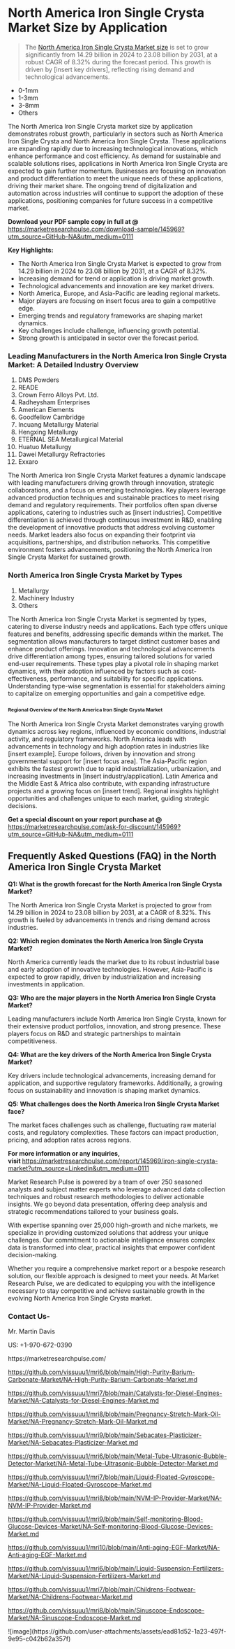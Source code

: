 <h1>North America Iron Single Crysta Market&nbsp;Size by Application</h1><blockquote><p>The <a href="https://marketresearchpulse.com/download-sample/145969?utm_source=GitHub-NA&amp;utm_medium=0111">North America Iron Single Crysta Market size</a> is set to grow significantly from 14.29 billion in 2024 to 23.08 billion by 2031, at a robust CAGR of 8.32% during the forecast period. This growth is driven by [insert key drivers], reflecting rising demand and technological advancements.</p></blockquote><ul><li>0-1mm<li> 1-3mm<li> 3-8mm<li> Others</li></ul><p>The North America Iron Single Crysta market size by application demonstrates robust growth, particularly in sectors such as North America Iron Single Crysta and North America Iron Single Crysta. These applications are expanding rapidly due to increasing technological innovations, which enhance performance and cost efficiency. As demand for sustainable and scalable solutions rises, applications in North America Iron Single Crysta are expected to gain further momentum. Businesses are focusing on innovation and product differentiation to meet the unique needs of these applications, driving their market share. The ongoing trend of digitalization and automation across industries will continue to support the adoption of these applications, positioning companies for future success in a competitive market.</p><p><strong>Download your PDF sample copy in full at @ </strong><a href="https://marketresearchpulse.com/download-sample/145969?utm_source=GitHub-NA&amp;utm_medium=0111">https://marketresearchpulse.com/download-sample/145969?utm_source=GitHub-NA&amp;utm_medium=0111</a></p><p><strong>Key Highlights: </strong></p><ul><li>The North America Iron Single Crysta Market is expected to grow from 14.29 billion in 2024 to 23.08 billion by 2031, at a CAGR of 8.32%.</li><li>Increasing demand for trend or application is driving market growth.</li><li>Technological advancements and innovation are key market drivers.</li><li>North America, Europe, and Asia-Pacific are leading regional markets.</li><li>Major players are focusing on insert focus area to gain a competitive edge.</li><li>Emerging trends and regulatory frameworks are shaping market dynamics.</li><li>Key challenges include challenge, influencing growth potential.</li><li>Strong growth is anticipated in sector over the forecast period.</li></ul><h3>Leading Manufacturers in the North America Iron Single Crysta Market: A Detailed Industry Overview</h3><ol><li>DMS Powders</li><li>READE</li><li>Crown Ferro Alloys Pvt. Ltd.</li><li>Radheysham Enterprises</li><li>American Elements</li><li>Goodfellow Cambridge</li><li>Incuang Metallurgy Material</li><li>Hengxing Metallurgy</li><li>ETERNAL SEA Metallurgical Material</li><li>Huatuo Metallurgy</li><li>Dawei Metallurgy Refractories</li><li>Exxaro</li></ol><div class="flex max-w-full flex-col flex-grow"><div class="min-h-8 text-message flex w-full flex-col items-end gap-2 whitespace-normal break-words [.text-message+&amp;]:mt-5" dir="auto" data-message-author-role="assistant" data-message-id="fd8432e4-4910-450d-b182-61b7bfb0a01f" data-message-model-slug="gpt-4o"><div class="flex w-full flex-col gap-1 empty:hidden first:pt-[3px]"><div class="markdown prose w-full break-words dark:prose-invert light"><p>The North America Iron Single Crysta Market features a dynamic landscape with leading manufacturers driving growth through innovation, strategic collaborations, and a focus on emerging technologies. Key players leverage advanced production techniques and sustainable practices to meet rising demand and regulatory requirements. Their portfolios often span diverse applications, catering to industries such as [insert industries]. Competitive differentiation is achieved through continuous investment in R&amp;D, enabling the development of innovative products that address evolving customer needs. Market leaders also focus on expanding their footprint via acquisitions, partnerships, and distribution networks. This competitive environment fosters advancements, positioning the North America Iron Single Crysta Market for sustained growth.</p></div></div></div></div><h3>North America Iron Single Crysta Market by Types</h3><ol><li>Metallurgy<li> Machinery Industry<li> Others</li></ol><div class="flex max-w-full flex-col flex-grow"><div class="min-h-8 text-message flex w-full flex-col items-end gap-2 whitespace-normal break-words [.text-message+&amp;]:mt-5" dir="auto" data-message-author-role="assistant" data-message-id="084470be-0bb7-4664-bddf-5156b4f41249" data-message-model-slug="gpt-4o-mini"><div class="flex w-full flex-col gap-1 empty:hidden first:pt-[3px]"><div class="markdown prose w-full break-words dark:prose-invert light"><p>The North America Iron Single Crysta Market is segmented by types, catering to diverse industry needs and applications. Each type offers unique features and benefits, addressing specific demands within the market. The segmentation allows manufacturers to target distinct customer bases and enhance product offerings. Innovation and technological advancements drive differentiation among types, ensuring tailored solutions for varied end-user requirements. These types play a pivotal role in shaping market dynamics, with their adoption influenced by factors such as cost-effectiveness, performance, and suitability for specific applications. Understanding type-wise segmentation is essential for stakeholders aiming to capitalize on emerging opportunities and gain a competitive edge.</p></div></div></div></div><h3><span style="font-size: 11px;">Regional Overview of the North America Iron Single Crysta Market</span></h3><div class="flex max-w-full flex-col flex-grow"><div class="min-h-8 text-message flex w-full flex-col items-end gap-2 whitespace-normal break-words [.text-message+&amp;]:mt-5" dir="auto" data-message-author-role="assistant" data-message-id="e9038762-ce64-4e30-91c9-9bd413514231" data-message-model-slug="gpt-4o-mini"><div class="flex w-full flex-col gap-1 empty:hidden first:pt-[3px]"><div class="markdown prose w-full break-words dark:prose-invert light"><p>The North America Iron Single Crysta Market demonstrates varying growth dynamics across key regions, influenced by economic conditions, industrial activity, and regulatory frameworks. North America leads with advancements in technology and high adoption rates in industries like [insert example]. Europe follows, driven by innovation and strong governmental support for [insert focus area]. The Asia-Pacific region exhibits the fastest growth due to rapid industrialization, urbanization, and increasing investments in [insert industry/application]. Latin America and the Middle East &amp; Africa also contribute, with expanding infrastructure projects and a growing focus on [insert trend]. Regional insights highlight opportunities and challenges unique to each market, guiding strategic decisions.</p></div></div></div></div><p><strong>Get a special discount on your report purchase at @ </strong><a href="https://marketresearchpulse.com/ask-for-discount/145969?utm_source=GitHub-NA&amp;utm_medium=0111">https://marketresearchpulse.com/ask-for-discount/145969?utm_source=GitHub-NA&amp;utm_medium=0111</a></p><h2>Frequently Asked Questions (FAQ) in the North America Iron Single Crysta Market</h2><p><strong>Q1: What is the growth forecast for the North America Iron Single Crysta Market?</strong></p><p>The North America Iron Single Crysta Market is projected to grow from 14.29 billion in 2024 to 23.08 billion by 2031, at a CAGR of 8.32%. This growth is fueled by advancements in trends and rising demand across industries.</p><p><strong>Q2: Which region dominates the North America Iron Single Crysta Market?</strong></p><p>North America currently leads the market due to its robust industrial base and early adoption of innovative technologies. However, Asia-Pacific is expected to grow rapidly, driven by industrialization and increasing investments in application.</p><p><strong>Q3: Who are the major players in the North America Iron Single Crysta Market?</strong></p><p>Leading manufacturers include North America Iron Single Crysta, known for their extensive product portfolios, innovation, and strong presence. These players focus on R&amp;D and strategic partnerships to maintain competitiveness.</p><p><strong>Q4: What are the key drivers of the North America Iron Single Crysta Market?</strong></p><p>Key drivers include technological advancements, increasing demand for application, and supportive regulatory frameworks. Additionally, a growing focus on sustainability and innovation is shaping market dynamics.</p><p><strong>Q5: What challenges does the North America Iron Single Crysta Market face?</strong></p><p>The market faces challenges such as challenge, fluctuating raw material costs, and regulatory complexities. These factors can impact production, pricing, and adoption rates across regions.</p><p><strong>For more information or any inquiries, visit&nbsp;</strong><a href="https://marketresearchpulse.com/report/145969/iron-single-crysta-market?utm_source=Linkedin&utm_medium=0111">https://marketresearchpulse.com/report/145969/iron-single-crysta-market?utm_source=Linkedin&utm_medium=0111</a></p><p>Market Research Pulse is powered by a team of over 250 seasoned analysts and subject matter experts who leverage advanced data collection techniques and robust research methodologies to deliver actionable insights. We go beyond data presentation, offering deep analysis and strategic recommendations tailored to your business goals.</p><p>With expertise spanning over 25,000 high-growth and niche markets, we specialize in providing customized solutions that address your unique challenges. Our commitment to actionable intelligence ensures complex data is transformed into clear, practical insights that empower confident decision-making.</p><p>Whether you require a comprehensive market report or a bespoke research solution, our flexible approach is designed to meet your needs. At Market Research Pulse, we are dedicated to equipping you with the intelligence necessary to stay competitive and achieve sustainable growth in the evolving North America Iron Single Crysta market.</p><h3><strong>Contact Us-</strong></h3><p>Mr. Martin Davis</p><p>US: +1-970-672-0390</p><p>https://marketresearchpulse.com/</p><p><a href="https://github.com/vissuuu1/mri6/blob/main/High-Purity-Barium-Carbonate-Market/NA-High-Purity-Barium-Carbonate-Market.md">https://github.com/vissuuu1/mri6/blob/main/High-Purity-Barium-Carbonate-Market/NA-High-Purity-Barium-Carbonate-Market.md</a></p><p><a href="https://github.com/vissuuu1/mri7/blob/main/Catalysts-for-Diesel-Engines-Market/NA-Catalysts-for-Diesel-Engines-Market.md">https://github.com/vissuuu1/mri7/blob/main/Catalysts-for-Diesel-Engines-Market/NA-Catalysts-for-Diesel-Engines-Market.md</a></p><p><a href="https://github.com/vissuuu1/mri8/blob/main/Pregnancy-Stretch-Mark-Oil-Market/NA-Pregnancy-Stretch-Mark-Oil-Market.md">https://github.com/vissuuu1/mri8/blob/main/Pregnancy-Stretch-Mark-Oil-Market/NA-Pregnancy-Stretch-Mark-Oil-Market.md</a></p><p><a href="https://github.com/vissuuu1/mri9/blob/main/Sebacates-Plasticizer-Market/NA-Sebacates-Plasticizer-Market.md">https://github.com/vissuuu1/mri9/blob/main/Sebacates-Plasticizer-Market/NA-Sebacates-Plasticizer-Market.md</a></p><p><a href="https://github.com/vissuuu1/mri6/blob/main/Metal-Tube-Ultrasonic-Bubble-Detector-Market/NA-Metal-Tube-Ultrasonic-Bubble-Detector-Market.md">https://github.com/vissuuu1/mri6/blob/main/Metal-Tube-Ultrasonic-Bubble-Detector-Market/NA-Metal-Tube-Ultrasonic-Bubble-Detector-Market.md</a></p><p><a href="https://github.com/vissuuu1/mri7/blob/main/Liquid-Floated-Gyroscope-Market/NA-Liquid-Floated-Gyroscope-Market.md">https://github.com/vissuuu1/mri7/blob/main/Liquid-Floated-Gyroscope-Market/NA-Liquid-Floated-Gyroscope-Market.md</a></p><p><a href="https://github.com/vissuuu1/mri8/blob/main/NVM-IP-Provider-Market/NA-NVM-IP-Provider-Market.md">https://github.com/vissuuu1/mri8/blob/main/NVM-IP-Provider-Market/NA-NVM-IP-Provider-Market.md</a></p><p><a href="https://github.com/vissuuu1/mri9/blob/main/Self-monitoring-Blood-Glucose-Devices-Market/NA-Self-monitoring-Blood-Glucose-Devices-Market.md">https://github.com/vissuuu1/mri9/blob/main/Self-monitoring-Blood-Glucose-Devices-Market/NA-Self-monitoring-Blood-Glucose-Devices-Market.md</a></p><p><a href="https://github.com/vissuuu1/mri10/blob/main/Anti-aging-EGF-Market/NA-Anti-aging-EGF-Market.md">https://github.com/vissuuu1/mri10/blob/main/Anti-aging-EGF-Market/NA-Anti-aging-EGF-Market.md</a></p><p><a href="https://github.com/vissuuu1/mri6/blob/main/Liquid-Suspension-Fertilizers-Market/NA-Liquid-Suspension-Fertilizers-Market.md">https://github.com/vissuuu1/mri6/blob/main/Liquid-Suspension-Fertilizers-Market/NA-Liquid-Suspension-Fertilizers-Market.md</a></p><p><a href="https://github.com/vissuuu1/mri7/blob/main/Childrens-Footwear-Market/NA-Childrens-Footwear-Market.md">https://github.com/vissuuu1/mri7/blob/main/Childrens-Footwear-Market/NA-Childrens-Footwear-Market.md</a></p><p><a href="https://github.com/vissuuu1/mri8/blob/main/Sinuscope-Endoscope-Market/NA-Sinuscope-Endoscope-Market.md">https://github.com/vissuuu1/mri8/blob/main/Sinuscope-Endoscope-Market/NA-Sinuscope-Endoscope-Market.md</a></p>
![image](https://github.com/user-attachments/assets/ead81d52-1a23-497f-9e95-c042b62a357f)
